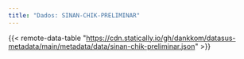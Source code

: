```yaml
---
title: "Dados: SINAN-CHIK-PRELIMINAR"
---
```


{{< remote-data-table "https://cdn.statically.io/gh/dankkom/datasus-metadata/main/metadata/data/sinan-chik-preliminar.json" >}}
